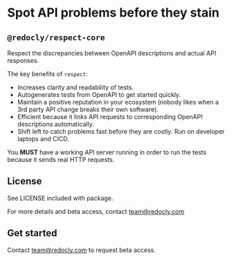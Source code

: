 # Spot API problems before they stain

## `@redocly/respect-core`

Respect the discrepancies between OpenAPI descriptions and actual API responses.

The key benefits of `respect`:

- Increases clarity and readability of tests.
- Autogenerates tests from OpenAPI to get started quickly.
- Maintain a positive reputation in your ecosystem (nobody likes when a 3rd party API change breaks their own software).
- Efficient because it links API requests to corresponding OpenAPI descriptions automatically.
- Shift left to catch problems fast before they are costly. Run on developer laptops and CICD.

You **MUST** have a working API server running in order to run the tests because it sends real HTTP requests.

## License

See LICENSE included with package.

For more details and beta access, contact team@redocly.com

## Get started

Contact team@redocly.com to request beta access.
